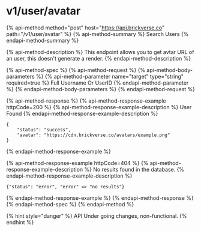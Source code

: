# v1/user/avatar

{% api-method method="post" host="https://api.brickverse.co" path="/v1/user/avatar" %}
{% api-method-summary %}
Search Users
{% endapi-method-summary %}

{% api-method-description %}
This endpoint allows you to get avtar URL of an user, this doesn't generate a render.
{% endapi-method-description %}

{% api-method-spec %}
{% api-method-request %}
{% api-method-body-parameters %}
{% api-method-parameter name="target" type="string" required=true %}
Full Username Or UserID
{% endapi-method-parameter %}
{% endapi-method-body-parameters %}
{% endapi-method-request %}

{% api-method-response %}
{% api-method-response-example httpCode=200 %}
{% api-method-response-example-description %}
User Found
{% endapi-method-response-example-description %}

```
{
    "status": "success",
    "avatar": "https://cdn.brickverse.co/avatars/example.png"
}
```
{% endapi-method-response-example %}

{% api-method-response-example httpCode=404 %}
{% api-method-response-example-description %}
No results found in the database.
{% endapi-method-response-example-description %}

```
{"status": "error", "error" => "no results"}
```
{% endapi-method-response-example %}
{% endapi-method-response %}
{% endapi-method-spec %}
{% endapi-method %}

{% hint style="danger" %}
API Under going changes, non-functional.
{% endhint %}

